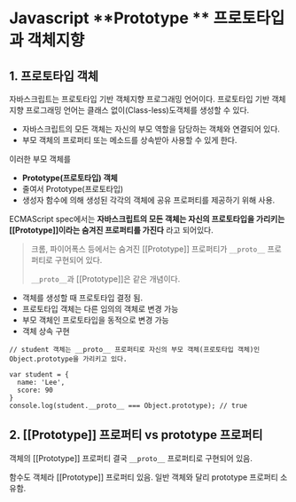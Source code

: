 # Javascript **Prototype ** 프로토타입과 객체지향

## 1. 프로토타입 객체

자바스크립트는 프로토타입 기반 객체지향 프로그래밍 언어이다.
프로토타입 기반 객체지향 프로그래밍 언어는 클래스 없이(Class-less)도객체를 생성할 수 있다.

* 자바스크립트의 모든 객체는 자신의 부모 역할을 담당하는 객체와 연결되어 있다. 
* 부모 객체의 프로퍼티 또는 메소드를 상속받아 사용할 수 있게 한다.

이러한 부모 객체를 

* **Prototype(프로토타입) 객체**  
* 줄여서 Prototype(프로토타입)
*  생성자 함수에 의해 생성된 각각의 객체에 공유 프로퍼티를 제공하기 위해 사용.



ECMAScript spec에서는 **자바스크립트의 모든 객체는 자신의 프로토타입을 가리키는 [[Prototype]]이라는 숨겨진 프로퍼티를 가진다** 라고 되어있다. 

> 크롬, 파이어폭스 등에서는 
> 숨겨진 [[Prototype]] 프로퍼티가 `__proto__`  프로퍼티로 구현되어 있다. 
>
> `__proto__`과 [[Prototype]]은 같은 개념이다.



* 객체를 생성할 때 프로토타입 결정 됨.
* 프로토타입 객체는 다른 임의의 객체로 변경 가능
* 부모 객체인 프로토타입을 동적으로 변경 가능
* 객체 상속 구현



```
// student 객체는 __proto__ 프로퍼티로 자신의 부모 객체(프로토타입 객체)인 Object.prototype을 가리키고 있다.

var student = {
  name: 'Lee',
  score: 90
}
console.log(student.__proto__ === Object.prototype); // true
```



## 2. [[Prototype]] 프로퍼티 vs prototype 프로퍼티

객체의 [[Prototype]] 프로퍼티 결국 `__proto__` 프로퍼티로 구현되어 있음.

함수도 객체라 [[Prototype]] 프로퍼티 있음. 일반 객체와 달리 prototype 프로퍼티 소유함.

